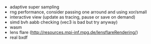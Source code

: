 - adaptive super sampling
- rng performance, consider passing one arround and using xor/small
- interactive view (update as tracing, pause or save on demand)
- simd bvh aabb checking (vec3 is bad but try anyway)
- wasm
- lens flare (http://resources.mpi-inf.mpg.de/lensflareRendering/)
- real bxdf
